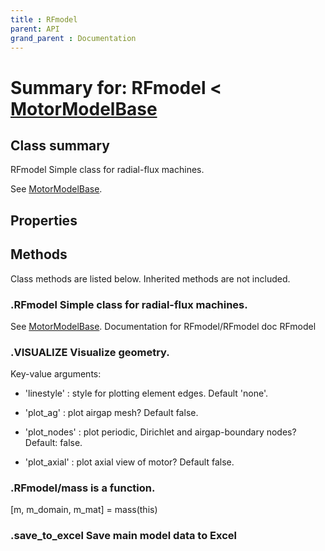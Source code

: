```yaml
---
title : RFmodel
parent: API
grand_parent : Documentation
---
```

# Summary for: **RFmodel**  < [MotorModelBase](MotorModelBase.html)

## Class summary

RFmodel Simple class for radial-flux machines.

See [MotorModelBase](MotorModelBase.html).

## Properties


## Methods

Class methods are listed below. Inherited methods are not included.

### .**RFmodel** Simple class for radial-flux machines.

See [MotorModelBase](MotorModelBase.html).
Documentation for RFmodel/RFmodel
doc RFmodel

### .VISUALIZE Visualize geometry.

Key-value arguments:

* 'linestyle' : style for plotting element edges. Default 'none'.

* 'plot_ag' : plot airgap mesh? Default false.

* 'plot_nodes' : plot periodic, Dirichlet and airgap-boundary nodes?
Default: false.

* 'plot_axial' : plot axial view of motor? Default false.

### .RFmodel/**mass** is a function.
[m, m_domain, m_mat] = mass(this)

### .**save_to_excel** Save main model data to Excel



